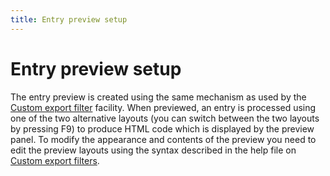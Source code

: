 ```yaml
---
title: Entry preview setup
---
```


# Entry preview setup

The entry preview is created using the same mechanism as used by the [Custom export filter](../import-export/customexports.md) facility. When previewed, an entry is processed using one of the two alternative layouts \(you can switch between the two layouts by pressing F9\) to produce HTML code which is displayed by the preview panel. To modify the appearance and contents of the preview you need to edit the preview layouts using the syntax described in the help file on [Custom export filters](../import-export/customexports.md).

